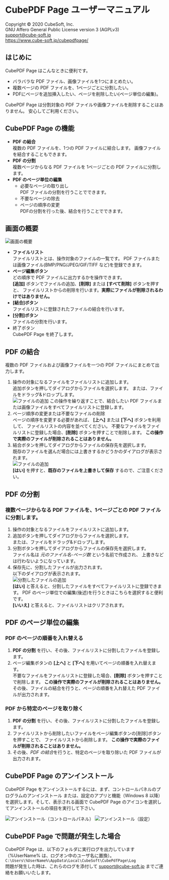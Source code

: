 CubePDF Page ユーザーマニュアル
====

Copyright © 2020 CubeSoft, Inc.  
GNU Affero General Public License version 3 (AGPLv3)  
support@cube-soft.jp  
https://www.cube-soft.jp/cubepdfpage/

## はじめに

CubePDF Page はこんなときに便利です。

* バラバラな PDF ファイル、画像ファイルを1つにまとめたい。
* 複数ページの PDF ファイルを、1ページごとに分割したい。
* PDFにページを追加挿入したい、ページを削除したい(ページ単位の編集)。

CubePDF Page は分割対象の PDF ファイルや画像ファイルを削除することはありません。
安心してご利用ください。

## CubePDF Page の機能

* **PDF の結合**  
  複数の PDF ファイルを、1つの PDF ファイルに結合します。
  画像ファイルを結合することもできます。
* **PDF の分割**  
  複数ページからなる PDF ファイルを 1ページごとの PDF ファイルに分割します。
* **PDF のページ単位の編集**
  * 必要なページの取り出し  
    PDF ファイルの分割を行うことでできます。
  * 不要なページの除去
  * ページの順序の変更  
    PDFの分割を行った後、結合を行うことでできます。

## 画面の概要

![画面の概要](https://github.com/cube-soft/Cube.Pdf/blob/master/Applications/Pages/Assets/Main.01.ja.png?raw=true)

* **ファイルリスト**  
  ファイルリストとは、操作対象のファイルの一覧です。
  PDF ファイルまたは画像ファイル(BMP/PNG/JPEG/GIF/TIFF など)を登録できます。
* **ページ編集ボタン**  
  どの順序で PDF ファイルに出力するかを操作できます。  
  **[追加]** ボタンでファイルの追加、**[削除]** または **[すべて削除]** ボタンを押すと、
  ファイルリストからの削除を行います。**実際にファイルが削除されるわけではありません。**
* **[結合]ボタン**  
  ファイルリストに登録されたファイルの結合を行います。
* **[分割]ボタン**  
ファイルの分割を行います。
* 終了ボタン  
  CubePDF Page を終了します。

## PDF の結合

複数の PDF ファイルおよび画像ファイルを一つの PDF ファイルにまとめて出力します。
1. 操作の対象になるファイルをファイルリストに追加します。  
  追加ボタンを押してダイアログからファイルを選択します。
  または、ファイルをドラッグ&ドロップします。  
  ![ファイルの追加](https://github.com/cube-soft/Cube.Pdf/blob/master/Applications/Pages/Assets/Main.02.ja.png?raw=true)
  この操作を繰り返すことで、結合したい PDF ファイルまたは画像ファイルをすべてファイルリストに登録します。
2. ページ順序の変更または不要なファイルの削除  
   ページの順序を変更する必要があれば、
   **[上へ]** または **[下へ]** ボタンを利用して、
   ファイルリストの内容を並べてください。
   不要なファイルをファイルリストに登録した場合、**[削除]** ボタンを押すことで削除します。
   **この操作で実際のファイルが削除されることはありません。**
3. 結合ボタンを押してダイアログからファイルの保存先を選択します。  
   既存のファイルを選んだ場合には上書きするかどうかのダイアログが表示されます。  
   ![ファイルの追加](https://github.com/cube-soft/Cube.Pdf/blob/master/Applications/Pages/Assets/Main.03.ja.png?raw=true)  
   **[はい]** を押すと、**既存のファイルを上書きして保存** するので、ご注意ください。

## PDF の分割

### 複数ページからなる PDF ファイルを、1ページごとの PDF ファイルに分割します。

1. 操作の対象となるファイルをファイルリストに追加します。
2. 追加ボタンを押してダイアログからファイルを選択します。  
   または、ファイルをドラッグ&ドロップします。
3. 分割ボタンを押してダイアログからファイルの保存先を選択します。  
   ファイル名は *元のファイル名-ページ数* という名前で作成され、
   上書きなどは行わないようになっています。
4. 保存先に、分割したファイルが出力されます。  
   以下のダイアログが表示されます。  
   ![分割したファイルの追加](https://github.com/cube-soft/Cube.Pdf/blob/master/Applications/Pages/Assets/Main.04.ja.png?raw=true)  
   **[はい]** と答えると、分割したファイルをすべてファイルリストに登録できます。
   PDF のページ単位での編集(後述)を行うときはこちらを選択すると便利です。  
   **[いいえ]** と答えると、ファイルリストはクリアされます。

## PDF のページ単位の編集

### PDF のページの順番を入れ替える

1. **PDF の分割** を行い、その後、ファイルリストに分割したファイルを登録します。  
2. ページ編集ボタンの **[上へ]** と **[下へ]** を用いてページの順番を入れ替えます。  
   不要なファイルをファイルリストに登録した場合、**[削除]** ボタンを押すことで削除します。
   **この操作で実際のファイルが削除されることはありません。**  
   その後、ファイルの結合を行うと、ページの順番を入れ替えた PDF ファイルが出力されます。

### PDF から特定のページを取り除く

1. **PDF の分割** を行い、その後、ファイルリストに分割したファイルを登録します。  
2. ファイルリストから削除したいファイルをページ編集ボタンの[削除]ボタンを押すことで、
   ファイルリストから削除します。
   **この操作で実際のファイルが削除されることはありません。**
3. その後、*PDF の結合*を行うと、特定のページを取り除いた PDF ファイルが出力されます。

## CubePDF Page のアンインストール

CubePDF Page をアンインストールするには、まず、コントロールパネルのプログラムのアンインストール
または、設定のアプリと機能（Windows 8 以降）を選択します。そして、表示される画面で
CubePDF Page のアイコンを選択してアンインストールの項目を実行して下さい。

![アンインストール（コントロールパネル）](https://github.com/cube-soft/Cube.Pdf/blob/master/Applications/Pages/Assets/Uninstall.01.ja.png?raw=true)
![アンインストール（設定）](https://github.com/cube-soft/Cube.Pdf/blob/master/Applications/Pages/Assets/Uninstall.02.ja.png?raw=true)

## CubePDF Page で問題が発生した場合

CubePDF Page は、以下のフォルダに実行ログを出力しています（%UserName% は、ログオン中のユーザ名に置換）。  
```C:\Users\%UserName%\AppData\Local\CubeSoft\CubePdfPage\Log```  
問題が発生した時は、これらのログを添付して support@cube-soft.jp までご連絡をお願いいたします。
